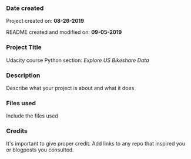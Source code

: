 ### Date created
Project created on: **08-26-2019**

README created and modified on: **09-05-2019**

### Project Title
Udacity course Python section: *Explore US Bikeshare Data*

### Description
Describe what your project is about and what it does

### Files used
Include the files used

### Credits
It's important to give proper credit. Add links to any repo that inspired you or blogposts you consulted.
